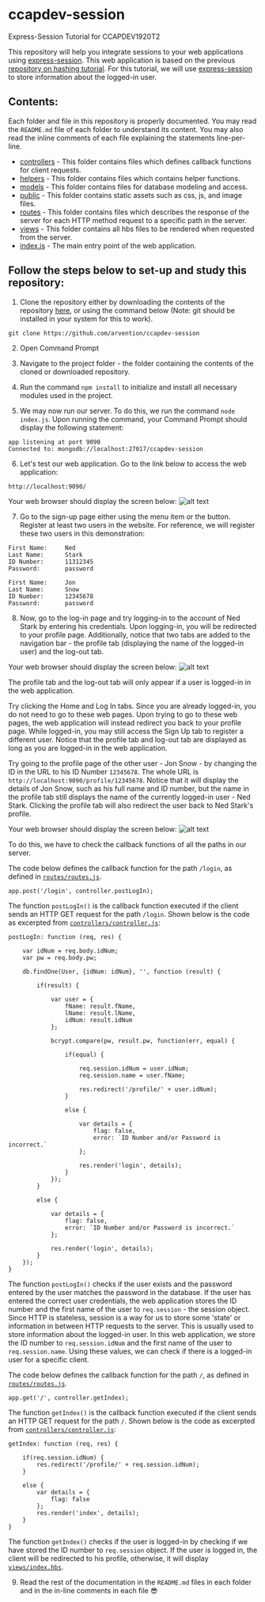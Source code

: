 # ccapdev-session
Express-Session Tutorial for CCAPDEV1920T2

This repository will help you integrate sessions to your web applications using [express-session](http://expressjs.com/en/resources/middleware/session.html). This web application is based on the previous [repository on hashing tutorial](https://github.com/arvention/ccapdev-hashing). For this tutorial, we will use [express-session](http://expressjs.com/en/resources/middleware/session.html) to store information about the logged-in user.

## Contents:

Each folder and file in this repository is properly documented. You may read the `README.md` file of each folder to understand its content. You may also read the inline comments of each file explaining the statements line-per-line.

- [controllers](controllers) - This folder contains files which defines callback functions for client requests.
- [helpers](helpers) - This folder contains files which contains helper functions.
- [models](models) - This folder contains files for database modeling and access.
- [public](public) - This folder contains static assets such as css, js, and image files.
- [routes](routes) - This folder contains files which describes the response of the server for each HTTP method request to a specific path in the server.
- [views](views) - This folder contains all hbs files to be rendered when requested from the server.
- [index.js](index.js) - The main entry point of the web application.


## Follow the steps below to set-up and study this repository:
1. Clone the repository either by downloading the contents of the repository [here](https://github.com/arvention/ccapdev-session/archive/master.zip), or using the command below (Note: git should be installed in your system for this to work).
```
git clone https://github.com/arvention/ccapdev-session
```
2. Open Command Prompt
3. Navigate to the project folder - the folder containing the contents of the cloned or downloaded repository.
4. Run the command `npm install` to initialize and install all necessary modules used in the project.

5. We may now run our server. To do this, we run the command `node index.js`. Upon running the command, your Command Prompt should display the following statement:
```
app listening at port 9090
Connected to: mongodb://localhost:27017/ccapdev-session
```

6. Let's test our web application. Go to the link below to access the web application:
```
http://localhost:9090/
```

Your web browser should display the screen below:
![alt text](index.png "Index Page")

7. Go to the sign-up page either using the menu item or the button. Register at least two users in the website. For reference, we will register these two users in this demonstration:
```
First Name:     Ned
Last Name:      Stark
ID Number:      11312345
Password:       password

First Name:     Jon
Last Name:      Snow
ID Number:      12345678
Password:       password
```

8. Now, go to the log-in page and try logging-in to the account of Ned Stark by entering his credentials. Upon logging-in, you will be redirected to your profile page. Additionally, notice that two tabs are added to the navigation bar - the profile tab (displaying the name of the logged-in user) and the log-out tab.

Your web browser should display the screen below:
![alt text](logged-in.png "Ned Stark Logged-In")

The profile tab and the log-out tab will only appear if a user is logged-in in the web application.

Try clicking the Home and Log In tabs. Since you are already logged-in, you do not need to go to these web pages. Upon trying to go to these web pages, the web application will instead redirect you back to your profile page. While logged-in, you may still access the Sign Up tab to register a different user. Notice that the profile tab and log-out tab are displayed as long as you are logged-in in the web application.

Try going to the profile page of the other user - Jon Snow - by changing the ID in the URL to his ID Number `12345678`. The whole URL is `http://localhost:9090/profile/12345678`. Notice that it will display the details of Jon Snow, such as his full name and ID number, but the name in the profile tab still displays the name of the currently logged-in user - Ned Stark. Clicking the profile tab will also redirect the user back to Ned Stark's profile.

Your web browser should display the screen below:
![alt text](logged-in-other-profile.png "Jon Snow profile")

To do this, we have to check the callback functions of all the paths in our server.

The code below defines the callback function for the path `/login`, as defined in [`routes/routes.js`](routes/routes.js).

```
app.post('/login', controller.postLogIn);
```

The function `postLogIn()` is the callback function executed if the client sends an HTTP GET request for the path `/login`. Shown below is the code as excerpted from [`controllers/controller.js`](controllers/controller.js):

```
postLogIn: function (req, res) {

    var idNum = req.body.idNum;
    var pw = req.body.pw;

    db.findOne(User, {idNum: idNum}, '', function (result) {

        if(result) {

            var user = {
                fName: result.fName,
                lName: result.lName,
                idNum: result.idNum
            };

            bcrypt.compare(pw, result.pw, function(err, equal) {

                if(equal) {

                    req.session.idNum = user.idNum;
                    req.session.name = user.fName;

                    res.redirect('/profile/' + user.idNum);
                }

                else {

                    var details = {
                        flag: false,
                        error: `ID Number and/or Password is incorrect.`
                    };

                    res.render('login', details);
                }
            });
        }

        else {

            var details = {
                flag: false,
                error: `ID Number and/or Password is incorrect.`
            };

            res.render('login', details);
        }
    });
}
```

The function `postLogIn()` checks if the user exists and the password entered by the user matches the password in the database. If the user has entered the correct user credentials, the web application stores the ID number and the first name of the user to `req.session` - the session object. Since HTTP is stateless, session is a way for us to store some 'state' or information in between HTTP requests to the server. This is usually used to store information about the logged-in user. In this web application, we store the ID number to `req.session.idNum` and the first name of the user to `req.session.name`. Using these values, we can check if there is a logged-in user for a specific client.

The code below defines the callback function for the path `/`, as defined in [`routes/routes.js`](routes/routes.js).

```
app.get('/', controller.getIndex);
```

The function `getIndex()` is the callback function executed if the client sends an HTTP GET request for the path `/`. Shown below is the code as excerpted from [`controllers/controller.js`](controllers/controller.js):

```
getIndex: function (req, res) {

    if(req.session.idNum) {
        res.redirect('/profile/' + req.session.idNum);
    }

    else {
        var details = {
            flag: false
        };
        res.render('index', details);
    }
}
```

The function `getIndex()` checks if the user is logged-in by checking if we have stored the ID number to `req.session` object. If the user is logged in, the client will be redirected to his profile, otherwise, it will display [`views/index.hbs`](views/index.hbs).

9. Read the rest of the documentation in the `README.md` files in each folder and in the in-line comments in each file :sunglasses:
